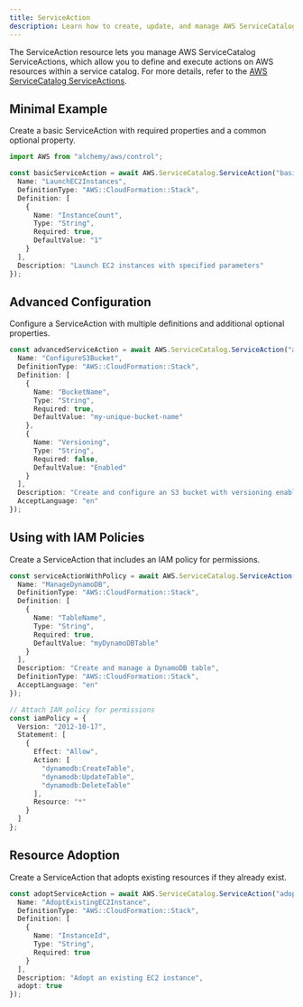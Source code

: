 ```yaml
---
title: ServiceAction
description: Learn how to create, update, and manage AWS ServiceCatalog ServiceActions using Alchemy Cloud Control.
---
```


The ServiceAction resource lets you manage AWS ServiceCatalog ServiceActions, which allow you to define and execute actions on AWS resources within a service catalog. For more details, refer to the [AWS ServiceCatalog ServiceActions](https://docs.aws.amazon.com/servicecatalog/latest/userguide/).

## Minimal Example

Create a basic ServiceAction with required properties and a common optional property.

```ts
import AWS from "alchemy/aws/control";

const basicServiceAction = await AWS.ServiceCatalog.ServiceAction("basicServiceAction", {
  Name: "LaunchEC2Instances",
  DefinitionType: "AWS::CloudFormation::Stack",
  Definition: [
    {
      Name: "InstanceCount",
      Type: "String",
      Required: true,
      DefaultValue: "1"
    }
  ],
  Description: "Launch EC2 instances with specified parameters"
});
```

## Advanced Configuration

Configure a ServiceAction with multiple definitions and additional optional properties.

```ts
const advancedServiceAction = await AWS.ServiceCatalog.ServiceAction("advancedServiceAction", {
  Name: "ConfigureS3Bucket",
  DefinitionType: "AWS::CloudFormation::Stack",
  Definition: [
    {
      Name: "BucketName",
      Type: "String",
      Required: true,
      DefaultValue: "my-unique-bucket-name"
    },
    {
      Name: "Versioning",
      Type: "String",
      Required: false,
      DefaultValue: "Enabled"
    }
  ],
  Description: "Create and configure an S3 bucket with versioning enabled",
  AcceptLanguage: "en"
});
```

## Using with IAM Policies

Create a ServiceAction that includes an IAM policy for permissions.

```ts
const serviceActionWithPolicy = await AWS.ServiceCatalog.ServiceAction("serviceActionWithPolicy", {
  Name: "ManageDynamoDB",
  DefinitionType: "AWS::CloudFormation::Stack",
  Definition: [
    {
      Name: "TableName",
      Type: "String",
      Required: true,
      DefaultValue: "myDynamoDBTable"
    }
  ],
  Description: "Create and manage a DynamoDB table",
  DefinitionType: "AWS::CloudFormation::Stack",
  AcceptLanguage: "en"
});

// Attach IAM policy for permissions
const iamPolicy = {
  Version: "2012-10-17",
  Statement: [
    {
      Effect: "Allow",
      Action: [
        "dynamodb:CreateTable",
        "dynamodb:UpdateTable",
        "dynamodb:DeleteTable"
      ],
      Resource: "*"
    }
  ]
};
```

## Resource Adoption

Create a ServiceAction that adopts existing resources if they already exist.

```ts
const adoptServiceAction = await AWS.ServiceCatalog.ServiceAction("adoptServiceAction", {
  Name: "AdoptExistingEC2Instance",
  DefinitionType: "AWS::CloudFormation::Stack",
  Definition: [
    {
      Name: "InstanceId",
      Type: "String",
      Required: true
    }
  ],
  Description: "Adopt an existing EC2 instance",
  adopt: true
});
```